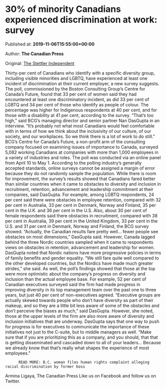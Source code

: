 
# 30% of minority Canadians experienced discrimination at work: survey

Published at: **2019-11-06T15:55:00+00:00**

Author: **The Canadian Press**

Original: [The Stettler Independent](https://www.stettlerindependent.com/news/30-of-minority-canadians-experienced-discrimination-at-work-survey/)

Thirty-per cent of Canadians who identify with a specific diversity group, including visible minorities and LGBTQ, have experienced at least one incident of discrimination at their current employer, a new survey suggests.
The poll, commissioned by the Boston Consulting Group’s Centre for Canada’s Future, found that 33 per cent of women said they had encountered at least one discriminatory incident, as did 33 per cent of LGBTQ and 34 per cent of those who identify as people of colour.
The percentage was higher for Indigenous respondents at 40 per cent, and for those with a disability at 41 per cent, according to the survey.
“That’s too high,” said BCG’s managing director and senior partner Nan DasGupta in an interview.
“It’s probably not what most Canadians would feel comfortable with in terms of how we think about the inclusivity of our culture, of our society, and our workplaces. So we think there is a lot of work to do still.”
BCG’s Centre for Canada’s Future, a non-profit arm of the consulting company focused on examining issues of importance to Canada, surveyed 5,082 working Canadians at companies with more than 1,000 employees in a variety of industries and roles.
The poll was conducted via an online panel from April 10 to May 1.
According to the polling industry’s generally accepted standards, online surveys cannot be assigned a margin of error because they do not randomly sample the population.
While there is room for improvement, the survey’s results showed that Canadians fared better than similar countries when it came to obstacles to diversity and inclusion in recruitment, retention, advancement and leadership commitment at their companies, said DasGupta.
For example, among LGBTQ respondents, 24 per cent said there were obstacles in employee retention, compared with 32 per cent in Australia, 33 per cent in Denmark, Norway and Finland, 35 per cent in the U.K. and 36 per cent in the U.S.
Also, about 30 per cent of female respondents said there obstacles in recruitment, compared with 38 per cent in Australia, 39 per cent in the United Kingdom, 33 per cent in the U.S. and 31 per cent in Denmark, Norway and Finland, the BCG survey showed.
“Actually, the Canadian results fare pretty well… fewer people see obstacles on most dimensions,” DasGupta said.
However, Canada lagged behind the three Nordic countries sampled when it came to respondents views on obstacles in retention, advancement and leadership for women. DasGupta noted that Nordic nations have more progressive policies in terms of family benefits and gender equality.
“We still fare quite well compared to the other developed countries, but the Nordics have made much greater strides,” she said.
As well, the poll’s findings showed that those at the top were more optimistic about the company’s progress on diversity and inclusion than the actual employee base. For example, 52 per cent of Canadian executives surveyed said the firm had made progress in improving diversity in its top management team over the past one to three years, but just 40 per cent of non-executives agreed.
“Executive groups are actually skewed towards people who don’t have diversity as part of their makeup, and so they are a little bit less aware of some of the obstacles and don’t perceive the biases as much,” said DasGupta.
However, she noted, those at the upper levels of the firm are also more aware of diversity and inclusion initiatives that are underway.
DasGupta says that one way to push for progress is for executives to communicate the importance of these initiatives not just to the C-suite, but to middle managers as well.
“Make sure that if you are prioritizing this as a company, and you should, that that is getting disseminated and cascaded down to all of your leaders… Because we already know that that’s really what shapes the experience of most employees.”

        
          READ MORE: B.C. woman files human rights complaint alleging racial discrimination by former boss
        
      
Armina Ligaya, The Canadian Press
Like us on Facebook and follow us on Twitter.
